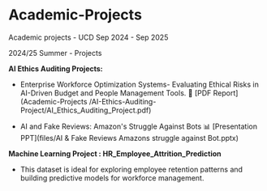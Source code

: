 # Academic-Projects
Academic projects - UCD Sep 2024 - Sep 2025

2024/25 Summer - Projects

**AI Ethics Auditing Projects:**
- Enterprise Workforce Optimization Systems- Evaluating Ethical Risks in AI-Driven Budget and People Management Tools. 📄 [PDF Report](Academic-Projects
/AI-Ethics-Auditing-Project/AI_Ethics_Auditing_Project.pdf)

- AI and Fake Reviews: Amazon's Struggle Against Bots 📊 [Presentation PPT](files/AI & Fake Reviews Amazons struggle against Bot.pptx)

**Machine Learning Project :  HR_Employee_Attrition_Prediction**
- This dataset is ideal for exploring employee retention patterns and building predictive models for workforce management.
